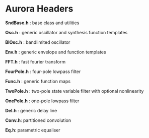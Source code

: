 Aurora Headers
=====

**SndBase.h** : base class and utilities

**Osc.h** : generic oscillator and synthesis function templates

**BlOsc.h** : bandlimited oscillator

**Env.h** : generic envelope and function templates

**FFT.h** : fast fourier transform

**FourPole.h** : four-pole lowpass filter

**Func.h** : generic function maps

**TwoPole.h** : two-pole state variable filter with optional nonlinearity

**OnePole.h** : one-pole lowpass filter

**Del.h** : generic delay line

**Conv.h**: partitioned convolution

**Eq.h**: parametric equaliser



